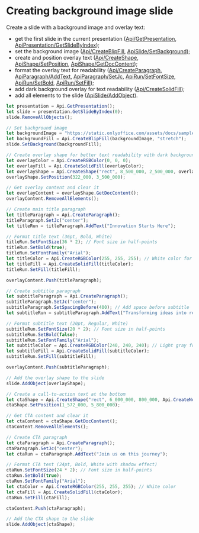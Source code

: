 # Creating background image slide

Create a slide with a background image and overlay text:

- get the first slide in the current presentation ([Api/GetPresentation](/docs/office-api/usage-api/presentation-api/Api/Methods/GetPresentation.md), [ApiPresentation/GetSlideByIndex](/docs/office-api/usage-api/presentation-api/ApiPresentation/Methods/GetSlideByIndex.md));
- set the background image ([Api/CreateBlipFill](/docs/office-api/usage-api/presentation-api/Api/Methods/CreateBlipFill.md), [ApiSlide/SetBackground](/docs/office-api/usage-api/presentation-api/ApiSlide/Methods/SetBackground.md));
- create and position overlay text ([Api/CreateShape](/docs/office-api/usage-api/presentation-api/Api/Methods/CreateShape.md), [ApiShape/SetPosition](/docs/office-api/usage-api/presentation-api/ApiShape/Methods/SetPosition.md), [ApiShape/GetDocContent](/docs/office-api/usage-api/presentation-api/ApiShape/Methods/GetDocContent.md));
- format the overlay text for readability ([Api/CreateParagraph](/docs/office-api/usage-api/presentation-api/Api/Methods/CreateParagraph.md), [ApiParagraph/AddText](/docs/office-api/usage-api/presentation-api/ApiParagraph/Methods/AddText.md), [ApiParagraph/SetJc](/docs/office-api/usage-api/presentation-api/ApiParagraph/Methods/SetJc.md), [ApiRun/SetFontSize](/docs/office-api/usage-api/presentation-api/ApiRun/Methods/SetFontSize.md), [ApiRun/SetBold](/docs/office-api/usage-api/presentation-api/ApiRun/Methods/SetBold.md), [ApiRun/SetFill](/docs/office-api/usage-api/presentation-api/ApiRun/Methods/SetFill.md));
- add dark background overlay for text readability ([Api/CreateSolidFill](/docs/office-api/usage-api/presentation-api/Api/Methods/CreateSolidFill.md));
- add all elements to the slide ([ApiSlide/AddObject](/docs/office-api/usage-api/presentation-api/ApiSlide/Methods/AddObject.md)).

```ts editor-pptx
let presentation = Api.GetPresentation();
let slide = presentation.GetSlideByIndex(0);
slide.RemoveAllObjects();

// Set background image
let backgroundImage = "https://static.onlyoffice.com/assets/docs/samples/img/presentation_sky.png";
let backgroundFill = Api.CreateBlipFill(backgroundImage, "stretch");
slide.SetBackground(backgroundFill);

// Create overlay shape for better text readability with dark background
let overlayColor = Api.CreateRGBColor(0, 0, 0);
let overlayFill = Api.CreateSolidFill(overlayColor);
let overlayShape = Api.CreateShape("rect", 8_500_000, 2_500_000, overlayFill, Api.CreateStroke(0, Api.CreateNoFill()));
overlayShape.SetPosition(322_000, 3_500_000);

// Get overlay content and clear it
let overlayContent = overlayShape.GetDocContent();
overlayContent.RemoveAllElements();

// Create main title paragraph
let titleParagraph = Api.CreateParagraph();
titleParagraph.SetJc("center");
let titleRun = titleParagraph.AddText("Innovation Starts Here");

// Format title text (36pt, Bold, White)
titleRun.SetFontSize(36 * 2); // Font size in half-points
titleRun.SetBold(true);
titleRun.SetFontFamily("Arial");
let titleColor = Api.CreateRGBColor(255, 255, 255); // White color for contrast
let titleFill = Api.CreateSolidFill(titleColor);
titleRun.SetFill(titleFill);

overlayContent.Push(titleParagraph);

// Create subtitle paragraph
let subtitleParagraph = Api.CreateParagraph();
subtitleParagraph.SetJc("center");
subtitleParagraph.SetSpacingBefore(400); // Add space before subtitle
let subtitleRun = subtitleParagraph.AddText("Transforming ideas into reality through cutting-edge technology");

// Format subtitle text (20pt, Regular, White)
subtitleRun.SetFontSize(20 * 2); // Font size in half-points
subtitleRun.SetBold(false);
subtitleRun.SetFontFamily("Arial");
let subtitleColor = Api.CreateRGBColor(240, 240, 240); // Light gray for subtitle
let subtitleFill = Api.CreateSolidFill(subtitleColor);
subtitleRun.SetFill(subtitleFill);

overlayContent.Push(subtitleParagraph);

// Add the overlay shape to the slide
slide.AddObject(overlayShape);

// Create a call-to-action text at the bottom
let ctaShape = Api.CreateShape("rect", 6_000_000, 800_000, Api.CreateNoFill(), Api.CreateStroke(0, Api.CreateNoFill()));
ctaShape.SetPosition(1_572_000, 5_800_000);

// Get CTA content and clear it
let ctaContent = ctaShape.GetDocContent();
ctaContent.RemoveAllElements();

// Create CTA paragraph
let ctaParagraph = Api.CreateParagraph();
ctaParagraph.SetJc("center");
let ctaRun = ctaParagraph.AddText("Join us on this journey");

// Format CTA text (24pt, Bold, White with shadow effect)
ctaRun.SetFontSize(24 * 2); // Font size in half-points
ctaRun.SetBold(true);
ctaRun.SetFontFamily("Arial");
let ctaColor = Api.CreateRGBColor(255, 255, 255); // White color
let ctaFill = Api.CreateSolidFill(ctaColor);
ctaRun.SetFill(ctaFill);

ctaContent.Push(ctaParagraph);

// Add the CTA shape to the slide
slide.AddObject(ctaShape);
```

